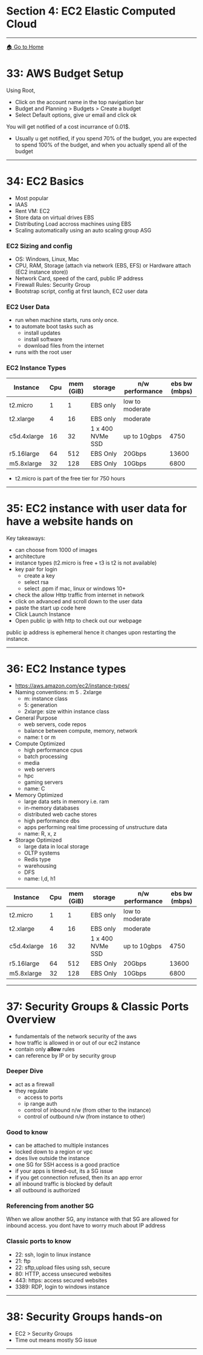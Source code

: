 # Section 4: EC2 Elastic Computed Cloud
---

[🏠 Go to Home](https://apoorvyadav1111.github.io/aws-ccp-udemy-notes/)

# 33: AWS Budget Setup
Using Root,
- Click on the account name in the top navigation bar
- Budget and Planning > Budgets > Create a budget
- Select Default options, give ur email and click ok

You will get notified of a cost incurrance of 0.01$.
- Usually u get notified, if you spend 70% of the budget, you are expected to spend 100% of the budget, and when you actually spend all of the budget

---

# 34: EC2 Basics

- Most popular
- IAAS
- Rent VM: EC2
- Store data  on virtual drives EBS
- Distributing Load accross machines using EBS
- Scaling automatically using an auto scaling group ASG

### EC2 Sizing and config
- OS: Windows, Linux, Mac
- CPU, RAM, Storage (attach via network (EBS, EFS) or Hardware attach (EC2 instance store))
- Network Card, speed of the card, public IP address
- Firewall Rules: Security Group
- Bootstrap script, config at first launch, EC2 user data

### EC2 User Data
- run when machine starts, runs only once.
- to automate boot tasks such as
  - install updates
  - install software
  - download files from the internet
- runs with the root user

### EC2 Instance Types

Instance | Cpu | mem (GiB) | storage | n/w performance | ebs bw (mbps) | 
--- | --- | --- | --- |--- |--- |
t2.micro | 1 | 1 | EBS only | low to moderate | |
t2.xlarge | 4 | 16 | EBS only | moderate | |
c5d.4xlarge | 16 | 32 | 1 x 400 NVMe SSD | up to 10gbps | 4750 |
r5.16large | 64 | 512 | EBS Only | 20Gbps | 13600 |
m5.8xlarge | 32 | 128 | EBS Only | 10Gbps | 6800 |

- t2.micro is part of the free tier for 750 hours

---

# 35: EC2 instance with user data for have a website hands on

Key takeaways:
- can choose from 1000 of images
- architecture
- instance types (t2.micro is free + t3 is t2 is not available)
- key pair for login
  - create a key
  - select rsa
  - select .ppm if mac, linux or windows 10+
- check the allow Http traffic from internet in network
- click on advanced and scroll down to the user data
- paste the start up code here
- Click Launch Instance
- Open public ip with http to check out our webpage

public ip address is ephemeral hence it changes upon restarting the instance.

---

# 36: EC2 Instance types

- https://aws.amazon.com/ec2/instance-types/
- Naming conventions:
   m 5 . 2xlarge
  - m: instance class
  - 5: generation
  - 2xlarge: size within instance class
- General Purpose
   - web servers, code repos
   - balance between compute, memory, network
   - name: t or m
- Compute Optimized
  - high performance cpus
  - batch processing
  - media
  - web servers
  - hpc
  - gaming servers
  - name: C
- Memory Optimized
  - large data sets in memory i.e. ram
  - in-memory databases
  - distributed web cache stores
  - high performance dbs
  - apps performing real time processing of unstructure data
  - name: R, x, z
- Storage Optimized
  - large data in local storage
  - OLTP systems
  - Redis type 
  - warehousing
  - DFS
  - name: I,d, h1
 
Instance | Cpu | mem (GiB) | storage | n/w performance | ebs bw (mbps) | 
--- | --- | --- | --- |--- |--- |
t2.micro | 1 | 1 | EBS only | low to moderate | |
t2.xlarge | 4 | 16 | EBS only | moderate | |
c5d.4xlarge | 16 | 32 | 1 x 400 NVMe SSD | up to 10gbps | 4750 |
r5.16large | 64 | 512 | EBS Only | 20Gbps | 13600 |
m5.8xlarge | 32 | 128 | EBS Only | 10Gbps | 6800 |

---

# 37: Security Groups & Classic Ports Overview

- fundamentals of the network security of the aws
- how traffic is allowed in or out of our ec2 instance
- contain only **allow** rules
- can reference by IP or by security group

### Deeper Dive
- act as a firewall
- they regulate
  - access to ports
  - ip range auth
  - control of inbound n/w (from other to the instance)
  - control of outbound n/w (from instance to other)

### Good to know
- can be attached to multiple instances
- locked down to a region or vpc
- does live outside the instance
- one SG for SSH access is a good practice
- if your apps is timed-out, its a SG issue
- if you get connection refused, then its an app error
- all inbound traffic is blocked by default
- all outbound is authorized

### Referencing from another SG
When we allow another SG, any instance with that SG are allowed for inbound access. you dont have to worry much about IP address

### Classic ports to know
- 22: ssh, login to linux instance
- 21: ftp
- 22: sftp,upload files using ssh, secure
- 80: HTTP, access unsecured websites
- 443: https: access secured websites
- 3389: RDP, login to windows instance

---

# 38: Security Groups hands-on
- EC2 > Security Groups
- Time out means mostly SG issue

---





